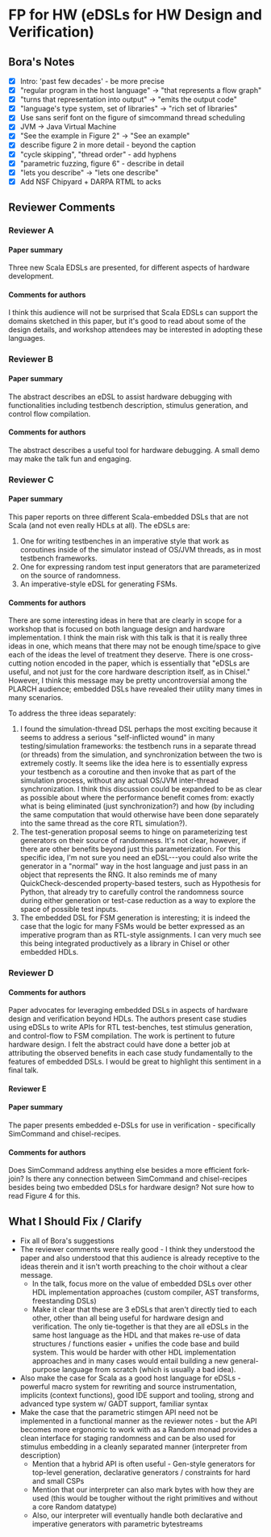 # FP for HW (eDSLs for HW Design and Verification)

## Bora's Notes

- [x] Intro: 'past few decades' - be more precise
- [x] "regular program in the host language" -> "that represents a flow graph"
- [x] "turns that representation into output" -> "emits the output code"
- [x] "language's type system, set of libraries" -> "rich set of libraries"
- [x] Use sans serif font on the figure of simcommand thread scheduling
- [x] JVM -> Java Virtual Machine
- [x] "See the example in Figure 2" -> "See an example"
- [x] describe figure 2 in more detail - beyond the caption
- [x] "cycle skipping", "thread order" - add hyphens
- [x] "parametric fuzzing, figure 6" - describe in detail
- [x] "lets you describe" -> "lets one describe"
- [x] Add NSF Chipyard + DARPA RTML to acks

## Reviewer Comments

### Reviewer A

#### Paper summary

Three new Scala EDSLs are presented, for different aspects of hardware development.

#### Comments for authors

I think this audience will not be surprised that Scala EDSLs can support the domains sketched in this paper, but it's good to read about some of the design details, and workshop attendees may be interested in adopting these languages.

### Reviewer B

#### Paper summary

The abstract describes an eDSL to assist hardware debugging with functionalities including testbench description, stimulus generation, and control flow compilation.

#### Comments for authors

The abstract describes a useful tool for hardware debugging. A small demo may make the talk fun and engaging.

### Reviewer C

#### Paper summary

This paper reports on three different Scala-embedded DSLs that are not Scala (and not even really HDLs at all). The eDSLs are:

1. One for writing testbenches in an imperative style that work as coroutines inside of the simulator instead of OS/JVM threads, as in most testbench frameworks.
2. One for expressing random test input generators that are parameterized on the source of randomness.
3. An imperative-style eDSL for generating FSMs.

#### Comments for authors

There are some interesting ideas in here that are clearly in scope for a workshop that is focused on both language design and hardware implementation. I think the main risk with this talk is that it is really three ideas in one, which means that there may not be enough time/space to give each of the ideas the level of treatment they deserve. There is one cross-cutting notion encoded in the paper, which is essentially that "eDSLs are useful, and not just for the core hardware description itself, as in Chisel." However, I think this message may be pretty uncontroversial among the PLARCH audience; embedded DSLs have revealed their utility many times in many scenarios.

To address the three ideas separately:

1. I found the simulation-thread DSL perhaps the most exciting because it seems to address a serious "self-inflicted wound" in many testing/simulation frameworks: the testbench runs in a separate thread (or threads) from the simulation, and synchronization between the two is extremely costly. It seems like the idea here is to essentially express your testbench as a coroutine and then invoke that as part of the simulation process, without any actual OS/JVM inter-thread synchronization. I think this discussion could be expanded to be as clear as possible about where the performance benefit comes from: exactly what is being eliminated (just synchronization?) and how (by including the same computation that would otherwise have been done separately into the same thread as the core RTL simulation?).
2. The test-generation proposal seems to hinge on parameterizing test generators on their source of randomness. It's not clear, however, if there are other benefits beyond just this parameterization. For this specific idea, I'm not sure you need an eDSL---you could also write the generator in a "normal" way in the host language and just pass in an object that represents the RNG. It also reminds me of many QuickCheck-descended property-based testers, such as Hypothesis for Python, that already try to carefully control the randomness source during either generation or test-case reduction as a way to explore the space of possible test inputs.
3. The embedded DSL for FSM generation is interesting; it is indeed the case that the logic for many FSMs would be better expressed as an imperative program than as RTL-style assignments. I can very much see this being integrated productively as a library in Chisel or other embedded HDLs.

### Reviewer D

#### Comments for authors

Paper advocates for leveraging embedded DSLs in aspects of hardware design and verification beyond HDLs. The authors present case studies using eDSLs to write APIs for RTL test-benches, test stimulus generation, and control-flow to FSM compilation. The work is pertinent to future hardware design. I felt the abstract could have done a better job at attributing the observed benefits in each case study fundamentally to the features of embedded DSLs. I would be great to highlight this sentiment in a final talk.

#### Reviewer E

#### Paper summary

The paper presents embedded e-DSLs for use in verification - specifically SimCommand and chisel-recipes.

#### Comments for authors

Does SimCommand address anything else besides a more efficient fork-join? Is there any connection between SimCommand and chisel-recipes besides being two embedded DSLs for hardware design? Not sure how to read Figure 4 for this.

## What I Should Fix / Clarify

- Fix all of Bora's suggestions
- The reviewer comments were really good - I think they understood the paper and also understood that this audience is already receptive to the ideas therein and it isn't worth preaching to the choir without a clear message.
    - In the talk, focus more on the value of embedded DSLs over other HDL implementation approaches (custom compiler, AST transforms, freestanding DSLs)
    - Make it clear that these are 3 eDSLs that aren't directly tied to each other, other than all being useful for hardware design and verification. The only tie-together is that they are all eDSLs in the same host language as the HDL and that makes re-use of data structures / functions easier + unifies the code base and build system. This would be harder with other HDL implementation approaches and in many cases would entail building a new general-purpose language from scratch (which is usually a bad idea).
- Also make the case for Scala as a good host language for eDSLs - powerful macro system for rewriting and source instrumentation, implicits (context functions), good IDE support and tooling, strong and advanced type system w/ GADT support, familiar syntax
- Make the case that the parametric stimgen API need not be implemented in a functional manner as the reviewer notes - but the API becomes more ergonomic to work with as a Random monad provides a clean interface for staging randomness and can be also used for stimulus embedding in a cleanly separated manner (interpreter from description)
    - Mention that a hybrid API is often useful - Gen-style generators for top-level generation, declarative generators / constraints for hard and small CSPs
    - Mention that our interpreter can also mark bytes with how they are used (this would be tougher without the right primitives and without a core Random datatype)
    - Also, our interpreter will eventually handle both declarative and imperative generators with parametric bytestreams

